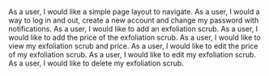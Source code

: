 As a user, I would like a simple page layout to navigate.
As a user, I would a way to log in and out, create a new account and change my password with notifications.
As a user, I would like to add an exfoliation scrub.
As a user, I would like to add the price of the exfoliation scrub.
As a user, I would like to view my exfoliation scrub and price.
As a user, I would like to edit the price of my exfoliation scrub.
As a user, I would like to edit my exfoliation scrub.
As a user, I would like to delete my exfoliation scrub.
